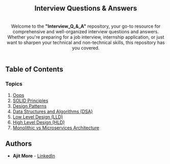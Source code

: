 <div align="center">	
	<p>			
      <h2>	
				Interview Questions & Answers
			</h2>	
      <br>
			<div>Welcome to the <b>"Interview_Q_&_A"</b> repository, your go-to resource for comprehensive and well-organized interview questions and answers. Whether you're preparing for a job interview, internship application, or just want to sharpen your technical and non-technical skills, this repository has you covered.</div>
			</br>
	</p>	
</div>	

## Table of Contents

### Topics

1. [Oops](/topics/en/javascript.md)
1. [SOLID Principles](/topics/en/react.md)
1. [Design Patterns](/topics/en/redux.md)
1. [Data Structures and Algorithms (DSA)](/topics/en/vuejs.md)
1. [Low Level Design (LLD)](/topics/en/angular.md)
1. [High Level Design (HLD)](/topics/en/nodejs.md)
1. [Monolithic vs Microservices Architecture](/topics/en/angularjs.md)

## Authors

- **Ajit More** - <a href="https://www.linkedin.com/in/ajitvmore" target="_blank">LinkedIn</a>

